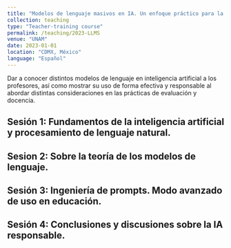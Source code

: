 ```yaml
---
title: "Modelos de lenguaje masivos en IA. Un enfoque práctico para la educación"
collection: teaching
type: "Teacher-training course"
permalink: /teaching/2023-LLMS
venue: "UNAM"
date: 2023-01-01
location: "CDMX, México"
language: "Español"
---
```


Dar a conocer distintos modelos de lenguaje en inteligencia artificial a los profesores, así como mostrar su uso de forma efectiva y responsable al abordar distintas consideraciones en las prácticas de evaluación y docencia.

Sesión 1: Fundamentos de la inteligencia artificial y procesamiento de lenguaje natural.
------

Sesion 2: Sobre la teoría de los modelos de lenguaje.
------

Sesión 3: Ingeniería de prompts. Modo avanzado de uso en educación.
------

Sesión 4: Conclusiones y discusiones sobre la IA responsable.
------



